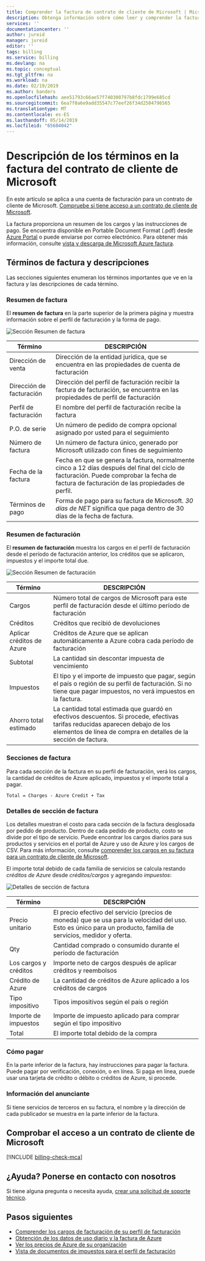 ```yaml
---
title: Comprender la factura de contrato de cliente de Microsoft | Microsoft Docs
description: Obtenga información sobre cómo leer y comprender la factura MCA
services: ''
documentationcenter: ''
author: jureid
manager: jureid
editor: ''
tags: billing
ms.service: billing
ms.devlang: na
ms.topic: conceptual
ms.tgt_pltfrm: na
ms.workload: na
ms.date: 02/19/2019
ms.author: banders
ms.openlocfilehash: aee51793c66ae57f740300797b8fdc1799e685cd
ms.sourcegitcommit: 6ea7f0a6e9add35547c77eef26f34d2504796565
ms.translationtype: MT
ms.contentlocale: es-ES
ms.lasthandoff: 05/14/2019
ms.locfileid: "65604042"
---
```

# <a name="understand-terms-on-your-microsoft-customer-agreement-invoice"></a>Descripción de los términos en la factura del contrato de cliente de Microsoft

En este artículo se aplica a una cuenta de facturación para un contrato de cliente de Microsoft. [Compruebe si tiene acceso a un contrato de cliente de Microsoft](#check-access-to-a-microsoft-customer-agreement).

La factura proporciona un resumen de los cargos y las instrucciones de pago. Se encuentra disponible en Portable Document Format (.pdf) desde [Azure Portal](https://portal.azure.com/) o puede enviarse por correo electrónico. Para obtener más información, consulte [vista y descarga de Microsoft Azure factura](billing-download-azure-invoice.md).

<!-- ## When am I billed?

You are invoiced on a monthly basis. You can find out which day of the month you receive invoices by checking *invoice date* under billing profile properties in the [Azure portal](https://portal.azure.com/). Charges that occur between the end of the billing period and the invoice date are included in the next month's invoice, since they are in the next billing period. The billing period start and end dates for each invoice are listed in the invoice PDF above **Billing Summary**. -->

## <a name="invoice-terms-and-descriptions"></a>Términos de factura y descripciones

Las secciones siguientes enumeran los términos importantes que ve en la factura y las descripciones de cada término.

### <a name="invoice-summary"></a>Resumen de factura

El **resumen de factura** en la parte superior de la primera página y muestra información sobre el perfil de facturación y la forma de pago.

![Sección Resumen de factura](./media/billing-understand-your-invoice-mca/invoicesummary.png)

| Término | DESCRIPCIÓN |
| --- | --- |
| Dirección de venta |Dirección de la entidad jurídica, que se encuentra en las propiedades de cuenta de facturación|
| Dirección de facturación |Dirección del perfil de facturación recibir la factura de facturación, se encuentra en las propiedades de perfil de facturación|
| Perfil de facturación |El nombre del perfil de facturación recibe la factura |
| P.O. de serie |Un número de pedido de compra opcional asignado por usted para el seguimiento |
| Número de factura |Un número de factura único, generado por Microsoft utilizado con fines de seguimiento |
| Fecha de la factura |Fecha en que se genera la factura, normalmente cinco a 12 días después del final del ciclo de facturación. Puede comprobar la fecha de factura de facturación de las propiedades de perfil.|
| Términos de pago |Forma de pago para su factura de Microsoft. *30 días de NET* significa que paga dentro de 30 días de la fecha de factura. |

### <a name="billing-summary"></a>Resumen de facturación

El **resumen de facturación** muestra los cargos en el perfil de facturación desde el período de facturación anterior, los créditos que se aplicaron, impuestos y el importe total due.

![Sección Resumen de facturación](./media/billing-understand-your-invoice-mca/billingsummary.png)

| Término | DESCRIPCIÓN |
| --- | --- |
| Cargos|Número total de cargos de Microsoft para este perfil de facturación desde el último período de facturación |
| Créditos |Créditos que recibió de devoluciones |
| Aplicar créditos de Azure | Créditos de Azure que se aplican automáticamente a Azure cobra cada período de facturación |
| Subtotal |La cantidad sin descontar impuesta de vencimiento |
| Impuestos |El tipo y el importe de impuesto que pagar, según el país o región de su perfil de facturación. Si no tiene que pagar impuestos, no verá impuestos en la factura. |
| Ahorro total estimado |La cantidad total estimada que guardó en efectivos descuentos. Si procede, efectivas tarifas reducidas aparecen debajo de los elementos de línea de compra en detalles de la sección de factura. |

### <a name="invoice-sections"></a>Secciones de factura

Para cada sección de la factura en su perfil de facturación, verá los cargos, la cantidad de créditos de Azure aplicado, impuestos y el importe total a pagar.

`Total = Charges - Azure Credit + Tax`

### <a name="details-by-invoice-section"></a>Detalles de sección de factura

Los detalles muestran el costo para cada sección de la factura desglosada por pedido de producto. Dentro de cada pedido de producto, costo se divide por el tipo de servicio. Puede encontrar los cargos diarios para sus productos y servicios en el portal de Azure y uso de Azure y los cargos de CSV. Para más información, consulte [comprender los cargos en su factura para un contrato de cliente de Microsoft](billing-mca-understand-your-bill.md).

El importe total debido de cada familia de servicios se calcula restando *créditos de Azure* desde *créditos/cargos* y agregando *impuestos*:

<!-- `Total = Charges/Credits - Azure Credit + Tax` -->

![Detalles de sección de factura](./media/billing-understand-your-invoice-mca/invoicesectiondetails.png)

| Término |DESCRIPCIÓN |
| --- | --- |
| Precio unitario | El precio efectivo del servicio (precios de moneda) que se usa para la velocidad del uso. Esto es único para un producto, familia de servicios, medidor y oferta. |
| Qty | Cantidad comprado o consumido durante el período de facturación |
| Los cargos y créditos | Importe neto de cargos después de aplicar créditos y reembolsos |
| Crédito de Azure | La cantidad de créditos de Azure aplicado a los créditos de cargos|
| Tipo impositivo | Tipos impositivos según el país o región |
| Importe de impuestos | Importe de impuesto aplicado para comprar según el tipo impositivo |
| Total | El importe total debido de la compra |

### <a name="how-to-pay"></a>Cómo pagar

En la parte inferior de la factura, hay instrucciones para pagar la factura. Puede pagar por verificación, conexión, o en línea. Si paga en línea, puede usar una tarjeta de crédito o débito o créditos de Azure, si procede.

### <a name="publisher-information"></a>Información del anunciante

Si tiene servicios de terceros en su factura, el nombre y la dirección de cada publicador se muestra en la parte inferior de la factura.

## <a name="check-access-to-a-microsoft-customer-agreement"></a>Comprobar el acceso a un contrato de cliente de Microsoft
[!INCLUDE [billing-check-mca](../../includes/billing-check-mca.md)]

## <a name="need-help-contact-us"></a>¿Ayuda? Ponerse en contacto con nosotros

Si tiene alguna pregunta o necesita ayuda, [crear una solicitud de soporte técnico](https://go.microsoft.com/fwlink/?linkid=2083458).

## <a name="next-steps"></a>Pasos siguientes

- [Comprender los cargos de facturación de su perfil de facturación](billing-mca-understand-your-bill.md)
- [Obtención de los datos de uso diario y la factura de Azure](billing-download-azure-invoice-daily-usage-date.md)
- [Ver los precios de Azure de su organización](billing-ea-pricing.md)
- [Vista de documentos de impuestos para el perfil de facturación](billing-mca-download-tax-document.md)
